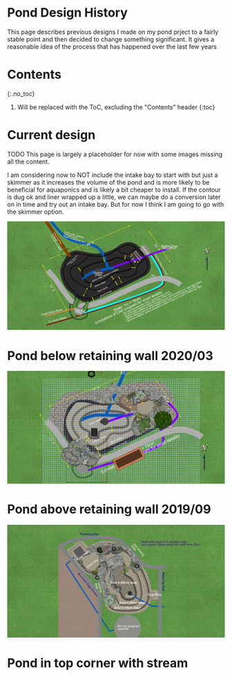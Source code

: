 <!-- Global site tag (gtag.js) - Google Analytics -->
<script async src="https://www.googletagmanager.com/gtag/js?id=UA-177071585-1"></script>
<script>
  window.dataLayer = window.dataLayer || [];
  function gtag(){dataLayer.push(arguments);}
  gtag('js', new Date());

  gtag('config', 'UA-177071585-1');
</script>


# Pond Design History

This page describes previous designs I made on my pond prject to a fairly stable point and then decided to change something significant. It gives a reasonable idea of the process that has happened over the last few years

# Contents
{:.no_toc}

1. Will be replaced with the ToC, excluding the "Contents" header
{:toc}

# Current design

TODO This page is largely a placeholder for now with some images missing all the content.

I am considering now to NOT include the intake bay to start with but just a skimmer as it increases the volume of the pond and is more likely to be beneficial for aquaponics and is likely a bit cheaper to install. If the contour is dug ok and liner wrapped up a little, we can maybe do a conversion later on in time and try out an intake bay. But for now I think I am going to go with the skimmer option.

![version_3/topdown.png](version_3/topdown.png)

# Pond below retaining wall 2020/03

![version_2/topdown.png](version_2/topdown.png)


# Pond above retaining wall 2019/09

![version_1/topdown.png](version_1/topdown.png)

# Pond in top corner with stream

